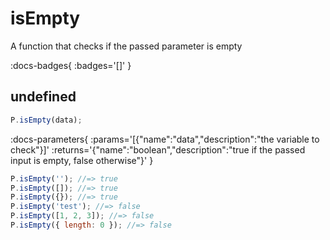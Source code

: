 # isEmpty

A function that checks if the passed parameter is empty

:docs-badges{ :badges='[]' }


## undefined

```js [light]
P.isEmpty(data);
```

:docs-parameters{ :params='[{"name":"data","description":"the variable to check"}]' :returns='{"name":"boolean","description":"true if the passed input is empty, false otherwise"}' }

```js
P.isEmpty(''); //=> true
P.isEmpty([]); //=> true
P.isEmpty({}); //=> true
P.isEmpty('test'); //=> false
P.isEmpty([1, 2, 3]); //=> false
P.isEmpty({ length: 0 }); //=> false
```